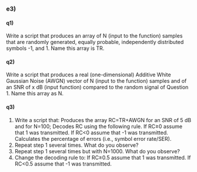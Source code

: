 ### e3)

#### q1)

Write a script that produces an array of N (input to the function) samples that are randomly generated, equally probable, independently distributed symbols -1, and 1. Name this array is TR.


#### q2)

Write a script that produces a real (one-dimensional) Additive White Gaussian Noise (AWGN) vector of N (input to the function) samples and of an SNR of x dB (input function) compared to the random signal of Question 1. Name this array as N.


#### q3)

1) Write a script that: Produces the array RC=TR+AWGN for an SNR of 5 dB and for N=100; Decodes RC using the following rule. If RC≥0 assume that 1 was transmitted. If RC<0 assume that -1 was transmitted. Calculates the percentage of errors (i.e., symbol error rate/SER).
2) Repeat step 1 several times. What do you observe?
3) Repeat step 1 several times but with N=1000. What do you observe?
4) Change the decoding rule to: If RC≥0.5 assume that 1 was transmitted. If RC<0.5 assume that -1 was transmitted. 
